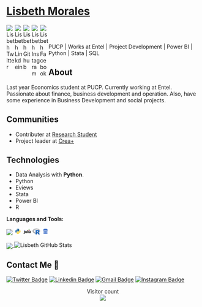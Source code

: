  # <a href="https://www.linkedin.com/in/lisbeth-morales-choquehuanca-97ab70213/">Lisbeth Morales</a> 
 
 <a href="https://twitter.com/Lisbeth17830864">
  <img align="left" alt="Lisbeth Twitter" width="22px" src="https://cdn.jsdelivr.net/npm/simple-icons@v3/icons/twitter.svg" />
</a>
<a href="https://linkedin.com/in/lisbeth-morales-choquehuanca-97ab70213">
  <img align="left" alt="Lisbeth Linkdein" width="22px" src="https://cdn.jsdelivr.net/npm/simple-icons@v3/icons/linkedin.svg" />
</a>
<a href="https://github.com/Lismo26">
  <img align="left" alt="Lisbeth Github" width="22px" src="https://cdn.jsdelivr.net/npm/simple-icons@v3/icons/github.svg" />
</a>
<a href="https://instagram.com/lismorales_26/">
  <img align="left" alt="Lisbeth Instagram" width="22px" src="https://cdn.jsdelivr.net/npm/simple-icons@v3/icons/instagram.svg" />
</a>
<a href="https://www.facebook.com/lisbeth.morales.351">
  <img align="left" alt="Lisbeth Facebook" width="22px" color=blue src="https://cdn.jsdelivr.net/npm/simple-icons@v3/icons/facebook.svg" />
</a>

<br/>
<br/>

 PUCP | Works at Entel | Project Development | Power BI | Python | Stata | SQL

## About 
Last year Economics student at PUCP. Currently working at Entel. Passionate about finance, business development and operation. Also, have some experience in Business Development and social projects.

## Communities 
- Contributer at [Research Student](https://economica.pe/) 
- Project leader at [Crea+](https://creamas.org/)

## Technologies
- Data Analysis with **Python**.
- Python 
- Eviews
- Stata
- Power BI
- R

**Languages and Tools:**  

<code><img height="20" src="https://pytorch.org/assets/images/pytorch-logo.png"></code>
<code><img height="20" src="https://raw.githubusercontent.com/github/explore/80688e429a7d4ef2fca1e82350fe8e3517d3494d/topics/python/python.png"></code>
<code><img height="20" src="https://raw.githubusercontent.com/github/explore/80688e429a7d4ef2fca1e82350fe8e3517d3494d/topics/julia/julia.png"></code>
<code><img height="20" src="https://raw.githubusercontent.com/github/explore/80688e429a7d4ef2fca1e82350fe8e3517d3494d/topics/r/r.png"></code>
<code><img height="20" src="https://raw.githubusercontent.com/github/explore/80688e429a7d4ef2fca1e82350fe8e3517d3494d/topics/sql/sql.png"></code>


<a href="https://github.com/Lismo26">
  <img align="center" src="https://github-readme-stats.vercel.app/api/top-langs/?username=Lismo26&theme=radical&hide=glsl,python" />
</a>

<img src="https://github-readme-stats.vercel.app/api?username=Lismo26&&show_icons=true&theme=radical&line_height=27&v=5" alt="Lisbeth GitHub Stats" />


##  Contact Me :speech_balloon:
[![Twitter Badge](https://img.shields.io/badge/-@Lismo26-1ca0f1?style=flat-square&labelColor=1ca0f1&logo=twitter&logoColor=white&link=https://twitter.com/Lisbeth17830864)](https://twitter.com/Lisbeth17830864) [![Linkedin Badge](https://img.shields.io/badge/-Lismo26-blue?style=flat-square&logo=Linkedin&logoColor=white&link=https://www.linkedin.com/in/lisbeth-morales-choquehuanca-97ab70213)](https://www.linkedin.com/in/lisbeth-morales-choquehuanca-97ab70213) [![Gmail Badge](https://img.shields.io/badge/-lisbethmoralesch1226@gmail.com-c14438?style=flat-square&logo=Gmail&logoColor=white&link=mailto:lisbethmoralesch1226@gmail.com)](mailto:lisbethmoralesch1226@gmail.com) [![Instagram Badge](https://img.shields.io/badge/-@Lismo26-e4405f?style=flat-square&labelColor=f94877&logo=instagram&logoColor=white&link=https://www.instagram.com/lismorales_26/)](https://www.instagram.com/lismorales_26/)

<p align="center"> 
  Visitor count<br>
  <img src="https://profile-counter.glitch.me/Lismo26/count.svg" />
</p>


<div align="center">


</div>

